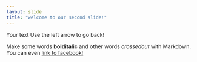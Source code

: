 ```yaml
---
layout: slide
title: "welcome to our second slide!"
---
```

Your text
Use the left arrow to go back!

Make some words **bolditalic** and other words *crossedout* with Markdown. You can even [link to facebook!](http://facebook.com)
